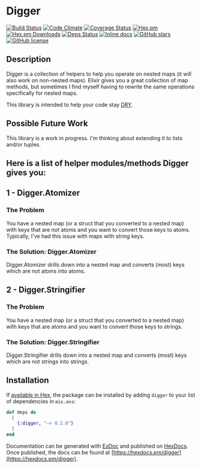 # Digger

[![Build Status](https://travis-ci.org/treble37/digger.svg?branch=master)](https://travis-ci.org/treble37/digger)
[![Code Climate](https://codeclimate.com/github/treble37/digger/badges/gpa.svg)](https://codeclimate.com/github/treble37/digger)
[![Coverage Status](https://coveralls.io/repos/github/treble37/digger/badge.svg?branch=master)](https://coveralls.io/github/treble37/digger?branch=master)
[![Hex.pm](https://img.shields.io/hexpm/v/digger.svg)](https://hex.pm/packages/digger)
[![Hex.pm Downloads](https://img.shields.io/hexpm/dt/digger.svg)](https://hex.pm/packages/digger)
[![Deps Status](https://beta.hexfaktor.org/badge/all/github/treble37/digger.svg)](https://beta.hexfaktor.org/github/treble37/digger)
[![Inline docs](http://inch-ci.org/github/treble37/digger.svg?branch=master)](http://inch-ci.org/github/treble37/digger)
[![GitHub stars](https://img.shields.io/github/stars/treble37/digger.svg)](https://github.com/treble37/digger/stargazers)
[![GitHub license](https://img.shields.io/badge/license-MIT-blue.svg)](https://raw.githubusercontent.com/treble37/digger/master/LICENSE)

## Description

Digger is a collection of helpers to help you operate on nested maps (it will also work on non-nested maps). Elixir gives you a great collection of map methods, but sometimes I find myself having to rewrite the same operations specifically for nested maps.

This library is intended to help your code stay [DRY](https://en.wikipedia.org/wiki/Don%27t_repeat_yourself).

## Possible Future Work

This library is a work in progress. I'm thinking about extending it to lists and/or tuples.

## Here is a list of helper modules/methods Digger gives you:

## 1 - Digger.Atomizer

### The Problem

You have a nested map (or a struct that you converted to a nested map) with keys that are not atoms and you want to convert those keys to atoms. Typically, I've had this issue with maps with string keys.

### The Solution: Digger.Atomizer

Digger.Atomizer drills down into a nested map and converts (most) keys which are not atoms into atoms.

## 2 - Digger.Stringifier

### The Problem

You have a nested map (or a struct that you converted to a nested map) with keys that are atoms and you want to convert those keys to strings.

### The Solution: Digger.Stringifier

Digger.Stringifier drills down into a nested map and converts (most) keys which are not strings into strings.

## Installation

If [available in Hex](https://hex.pm/docs/publish), the package can be installed
by adding `digger` to your list of dependencies in `mix.exs`:

```elixir
def deps do
  [
    {:digger, "~> 0.2.0"}
  ]
end
```

Documentation can be generated with [ExDoc](https://github.com/elixir-lang/ex_doc)
and published on [HexDocs](https://hexdocs.pm). Once published, the docs can
be found at [https://hexdocs.pm/digger](https://hexdocs.pm/digger).


